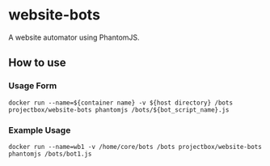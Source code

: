 # website-bots

A website automator using PhantomJS.

## How to use

### Usage Form
```
docker run --name=${container name} -v ${host directory} /bots projectbox/website-bots phantomjs /bots/${bot_script_name}.js
```

### Example Usage
```
docker run --name=wb1 -v /home/core/bots /bots projectbox/website-bots phantomjs /bots/bot1.js
```
